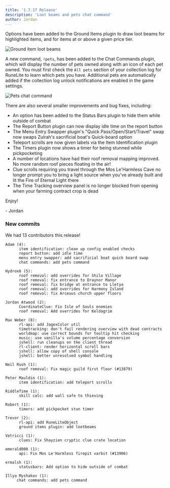 ```yaml
---
title: '1.7.17 Release'
description: 'Loot beams and pets chat command'
author: Jordan
---
```


Options have been added to the Ground Items plugin to draw loot beams for highlighted items, and for
items at or above a given price tier.

![Ground item loot beams](/img/blog/1.7.17-Release/loot-beams.gif)

A new command, `!pets`, has been added to the Chat Commands plugin, which will display the number of
pets owned along with an icon of each pet owned. You must first check the `All pets` section of your collection
log for RuneLite to learn which pets you have. Additional pets are automatically added if the collection log unlock
notifications are enabled in the game settings.

![Pets chat command](/img/blog/1.7.17-Release/pets-chat-command.png)

There are also several smaller improvements and bug fixes, including:

- An option has been added to the Status Bars plugin to hide them while outside of combat
- The Report Button plugin can now display idle time on the report button
- The Menu Entry Swapper plugin's "Quick Pass/Open/Start/Travel" swap now swaps Zulrah's sacrificial
  boat's Quick-board option
- Teleport scrolls are now given labels via the Item Identification plugin
- The Timers plugin now shows a timer for being stunned while pickpocketing
- A number of locations have had their roof removal mapping improved. No more random roof pieces
  floating in the air!
- Clue scrolls requiring you travel through the Mos Le'Harmless Cave no longer prompt you to bring
  a light source when you've already built and lit the Fire of Eternal Light there
- The Time Tracking overview panel is no longer blocked from opening when your farming contract crop
  is dead

Enjoy!

\- Jordan

### New commits

We had 13 contributors this release!

```
Adam (4):
      item identification: clean up config enabled checks
      report button: add idle time
      menu entry swapper: add sacrificial boat quick board swap
      chat commands: add pets command

Hydrox6 (5):
      roof removal: add overrides for Shilo Village
      roof removal: fix entrance to Draynor Manor
      roof removal: fix bridge at entrance to Lletya
      roof removal: add overrides for Harmony Island
      roof removal: fix Arceuus church upper floors

Jordan Atwood (2):
      CoordinateClue: Fix Isle of Souls enemies
      roof removal: Add overrides for Keldagrim

Max Weber (8):
      rl-api: add JagexColor util
      timetracking: don't fail rendering overview with dead contracts
      worldmap: use correct bounds for tooltip hit checking
      music: use vanilla's volume percentage conversion
      jshell: run cleanups on the client thread
      rl-client: render horizontal scroll bars
      jshell: allow copy of shell console
      jshell: better unresolved symbol handling

Neil Rush (1):
      roof removal: Fix magic guild first floor (#13879)

Peter Mauldin (1):
      item identification: add teleport scrolls

RiddleTime (1):
      skill calc: add wall safe to thieving

Robert (1):
      timers: add pickpocket stun timer

Trevor (2):
      rl-api: add RuneLiteObject
      ground items plugin: add lootbeams

Vetricci (1):
      clues: Fix Shayzien cryptic clue crate location

emerald000 (1):
      api: Fix Mos Le'Harmless firepit varbit (#13906)

ermalsh (1):
      statusbars: Add option to hide outside of combat

Illya Myshakov (1):
     chat commands: add pets command
```
